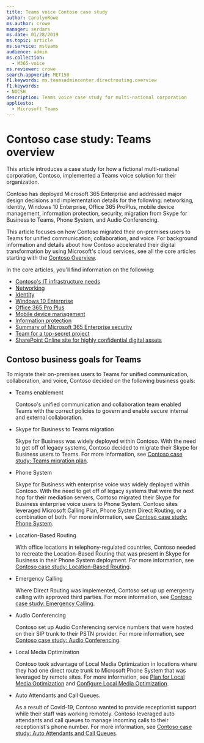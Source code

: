 ```yaml
---
title: Teams voice Contoso case study
author: CarolynRowe
ms.author: crowe
manager: serdars
ms.date: 01/28/2019
ms.topic: article
ms.service: msteams
audience: admin
ms.collection: 
  - M365-voice
ms.reviewer: crowe
search.appverid: MET150
f1.keywords: ms.teamsadmincenter.directrouting.overview
f1.keywords:
- NOCSH
description: Teams voice case study for multi-national corporation
appliesto: 
  - Microsoft Teams
---
```


# Contoso case study: Teams overview

This article introduces a case study for how a fictional multi-national corporation, Contoso, implemented a Teams voice solution for their organization.

Contoso has deployed Microsoft 365 Enterprise and addressed major design decisions and implementation details for the following: networking, identity, Windows 10 Enterprise, Office 365 ProPlus, mobile device management, information protection, security, migration from Skype for Business to Teams, Phone System, and Audio Conferencing.  

This article focuses on how Contoso migrated their on-premises users to Teams for unified communication, collaboration, and voice. For background information and details about how Contoso accelerated their digital transformation by using Microsoft's cloud services, see all the core articles starting with the [Contoso Overview](https://docs.microsoft.com/microsoft-365/enterprise/contoso-overview?view=o365-worldwide). 

In the core articles, you'll find information on the following:  

- [Contoso's IT infrastructure needs](https://docs.microsoft.com/microsoft-365/enterprise/contoso-infra-needs?view=o365-worldwide)
- [Networking](https://docs.microsoft.com/microsoft-365/enterprise/contoso-networking?view=o365-worldwide)
- [Identity](https://docs.microsoft.com/microsoft-365/enterprise/contoso-identity?view=o365-worldwide)
- [Windows 10 Enterprise](https://docs.microsoft.com/microsoft-365/enterprise/contoso-win10?view=o365-worldwide)
- [Office 365 Pro Plus](https://docs.microsoft.com/microsoft-365/enterprise/contoso-o365pp?view=o365-worldwide)
- [Mobile device management](https://docs.microsoft.com/microsoft-365/enterprise/contoso-mdm?view=o365-worldwide)
- [Information protection](https://docs.microsoft.com/microsoft-365/enterprise/contoso-info-protect?view=o365-worldwide)
- [Summary of Microsoft 365 Enterprise security](https://docs.microsoft.com/microsoft-365/enterprise/contoso-security-summary?view=o365-worldwide)
- [Team for a top-secret project](https://docs.microsoft.com/microsoft-365/enterprise/contoso-team-for-top-secret-project?view=o365-worldwide)
- [SharePoint Online site for highly confidential digital assets](https://docs.microsoft.com/microsoft-365/enterprise/contoso-sharepoint-online-site-for-highly-confidential-assets?view=o365-worldwide)


## Contoso business goals for Teams

To migrate their on-premises users to Teams for unified communication, collaboration, and voice, Contoso decided on the following business goals:

- Teams enablement 

  Contoso's unified communication and collaboration team enabled Teams with the correct policies to govern and enable secure internal and external collaboration. 

- Skype for Business to Teams migration 

  Skype for Business was widely deployed within Contoso. With the need to get off of legacy systems, Contoso decided to migrate their Skype for Business users to Teams. For more information, see [Contoso case study: Teams migration plan](voice-case-study-migration-plan.md).

- Phone System  

  Skype for Business with enterprise voice was widely deployed within Contoso. With the need to get off of legacy systems that were the next hop for their mediation servers, Contoso migrated their Skype for Business enterprise voice users to Phone System. Contoso sites leveraged Microsoft Calling Plan, Phone System Direct Routing, or a combination of both. For more information, see [Contoso case study: Phone System](voice-case-study-phone-system.md).

- Location-Based Routing 

  With office locations in telephony-regulated countries, Contoso needed to recreate the Location-Based Routing that was present in Skype for Business in their Phone System deployment. For more information, see [Contoso case study: Location-Based Routing](voice-case-study-location-based-routing.md).

- Emergency Calling 

  Where Direct Routing was implemented, Contoso set up up emergency calling with approved third parties. For more information, see [Contoso case study: Emergency Calling](voice-case-study-emergency-calling.md).

- Audio Conferencing 

  Contoso set up Audio Conferencing service numbers that were hosted on their SIP trunk to their PSTN provider. For more information, see [Contoso case study: Audio Conferencing](voice-case-study-audio-conferencing.md). 

- Local Media Optimization 

  Contoso took advantage of Local Media Optimization in locations where they had one direct route trunk to Microsoft Phone System that was leveraged by remote sites. For more information, see [Plan for Local Media Optimization](direct-routing-media-optimization.md) and [Configure Local Media Optimization](direct-routing-media-optimization-configure.md).

- Auto Attendants and Call Queues.

  As a result of Covid-19, Contoso wanted to provide receptionist support while their staff was working remotely. Contoso leveraged auto attendants and call queues to manage incoming calls to their receptionist's phone number. For more information, see [Contoso case study: Auto Attendants and Call Queues](voice-case-study-call-queues.md).  


